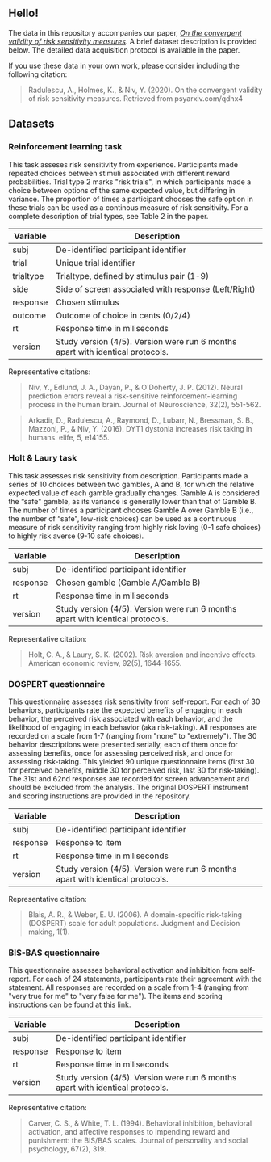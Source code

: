 ## Hello! 
The data in this repository accompanies our paper, [*On the convergent validity of risk sensitivity measures*](https://psyarxiv.com/qdhx4). A brief dataset description is provided below. The detailed data acquisition protocol is available in the paper. 

If you use these data in your own work, please consider including the following citation: 

> Radulescu, A., Holmes, K., & Niv, Y. (2020). On the convergent validity of risk sensitivity measures. Retrieved from psyarxiv.com/qdhx4

Datasets
--------

### Reinforcement learning task

This task asseses risk sensitivity from experience. Participants made repeated choices between stimuli associated with different reward probabilities. Trial type 2 marks "risk trials", in which participants made a choice between options of the same expected value, but differing in variance. The proportion of times a participant chooses the safe option in these trials can be used as a continous measure of risk sensitivity. For a complete description of trial types, see Table 2 in the paper.  

| Variable    | Description                                                     				|
|-------------|---------------------------------------------------------------------------------|
| subj        | De-identified participant identifier                            				|
| trial       | Unique trial identifier                                         				|
| trialtype   | Trialtype, defined by stimulus pair (1-9)                       				|
| side        | Side of screen associated with response (Left/Right)         					|
| response    | Chosen stimulus   																|
| outcome     | Outcome of choice in cents (0/2/4)                       						|
| rt          | Response time in miliseconds  													|
| version     | Study version (4/5). Version were run 6 months apart with identical protocols.  |

Representative citations: 

> Niv, Y., Edlund, J. A., Dayan, P., & O'Doherty, J. P. (2012). Neural prediction errors reveal a risk-sensitive reinforcement-learning process in the human brain. Journal of Neuroscience, 32(2), 551-562.

> Arkadir, D., Radulescu, A., Raymond, D., Lubarr, N., Bressman, S. B., Mazzoni, P., & Niv, Y. (2016). DYT1 dystonia increases risk taking in humans. elife, 5, e14155.

### Holt & Laury task

This task assesses risk sensitivity from description. Participants made a series of 10 choices between two gambles, A and B, for which the relative expected value of each gamble gradually changes. Gamble A is considered the “safe" gamble, as its variance is generally lower than that of Gamble B. The number of times a participant chooses Gamble A over Gamble B (i.e., the number of “safe", low-risk choices) can be used as a continuous measure of risk sensitivity ranging from highly risk loving (0-1 safe choices) to highly risk averse (9-10 safe choices). 

| Variable    | Description                                                     				|
|-------------|---------------------------------------------------------------------------------|
| subj        | De-identified participant identifier                            				|
| response    | Chosen gamble (Gamble A/Gamble B)                                        		|
| rt          | Response time in miliseconds  													|
| version     | Study version (4/5). Version were run 6 months apart with identical protocols.  |


Representative citation:

> Holt, C. A., & Laury, S. K. (2002). Risk aversion and incentive effects. American economic review, 92(5), 1644-1655.

### DOSPERT questionnaire 

This questionnaire assesses risk sensitivity from self-report. For each of 30 behaviors, participants rate the expected benefits of engaging in each behavior, the perceived risk associated with each behavior, and the likelihood of engaging in each behavior (aka risk-taking). All responses are recorded on a scale from 1-7 (ranging from "none" to "extremely"). The 30 behavior descriptions were presented serially, each of them once for assessing benefits, once for assessing perceived risk, and once for assessing risk-taking. This yielded 90 unique questionnaire items (first 30 for perceived benefits, middle 30 for perceived risk, last 30 for risk-taking). The 31st and 62nd responses are recorded for screen advancement and should be excluded from the analysis. The original DOSPERT instrument and scoring instructions are provided in the repository.

| Variable    | Description                                                     				|
|-------------|---------------------------------------------------------------------------------|
| subj        | De-identified participant identifier                            				|
| response    | Response to item                                       							|
| rt          | Response time in miliseconds  													|
| version     | Study version (4/5). Version were run 6 months apart with identical protocols.  |

Representative citation: 

> Blais, A. R., & Weber, E. U. (2006). A domain-specific risk-taking (DOSPERT) scale for adult populations. Judgment and Decision making, 1(1).

### BIS-BAS questionnaire 

This questionnaire assesses behavioral activation and inhibition from self-report. For each of 24 statements, participants rate their agreement with the statement. All responses are recorded on a scale from 1-4 (ranging from "very true for me" to "very false for me"). The items and scoring instructions can be found at [this](https://local.psy.miami.edu/people/faculty/ccarver/availbale-self-report-instruments/bisbas-scales/) link.

| Variable    | Description                                                     				|
|-------------|---------------------------------------------------------------------------------|
| subj        | De-identified participant identifier                            				|
| response    | Response to item                                       							|
| rt          | Response time in miliseconds  													|
| version     | Study version (4/5). Version were run 6 months apart with identical protocols.  |

Representative citation:

> Carver, C. S., & White, T. L. (1994). Behavioral inhibition, behavioral activation, and affective responses to impending reward and punishment: the BIS/BAS scales. Journal of personality and social psychology, 67(2), 319.


